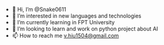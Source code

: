 - 👋 Hi, I’m @Snake0611
- 👀 I’m interested in new languages and technologies
- 🌱 I’m currently learning in FPT University
- 💞️ I’m looking to learn and work on python project about AI
- 📫 How to reach me v.hiu1504@gmail.com

<!---
Snake0611/Snake0611 is a ✨ special ✨ repository because its `README.md` (this file) appears on your GitHub profile.
You can click the Preview link to take a look at your changes.
--->
